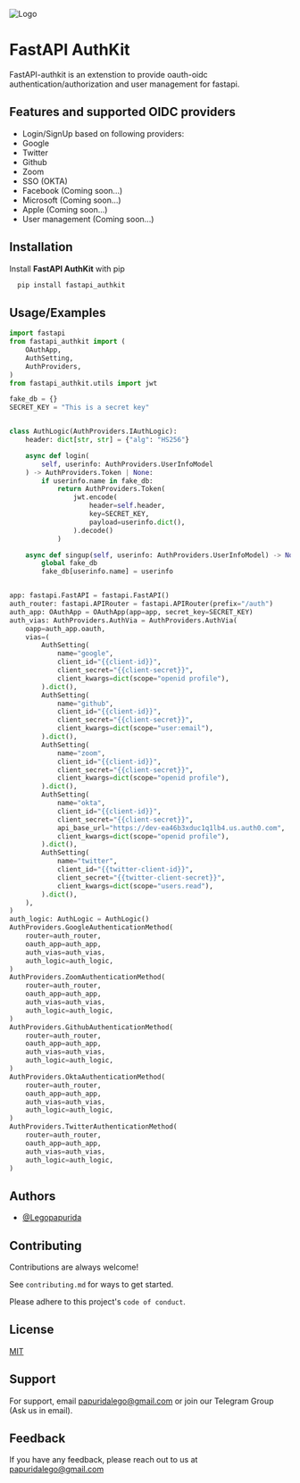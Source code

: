 
![Logo](https://user-images.githubusercontent.com/56755478/228947943-4eed0a00-8f31-424c-8926-d3338e64f608.png)


# FastAPI AuthKit

FastAPI-authkit is an extenstion to provide oauth-oidc authentication/authorization and user management for fastapi.

## Features and supported OIDC providers

- Login/SignUp based on following providers: 
- Google
- Twitter
- Github
- Zoom
- SSO (OKTA)
- Facebook (Coming soon...)
- Microsoft (Coming soon...)
- Apple (Coming soon...)
- User management (Coming soon...)
## Installation

Install **FastAPI AuthKit** with pip

```bash
  pip install fastapi_authkit
```
    
## Usage/Examples

```python
import fastapi
from fastapi_authkit import (
    OAuthApp,
    AuthSetting,
    AuthProviders,
)
from fastapi_authkit.utils import jwt

fake_db = {}
SECRET_KEY = "This is a secret key"


class AuthLogic(AuthProviders.IAuthLogic):
    header: dict[str, str] = {"alg": "HS256"}

    async def login(
        self, userinfo: AuthProviders.UserInfoModel
    ) -> AuthProviders.Token | None:
        if userinfo.name in fake_db:
            return AuthProviders.Token(
                jwt.encode(
                    header=self.header,
                    key=SECRET_KEY,
                    payload=userinfo.dict(),
                ).decode()
            )

    async def singup(self, userinfo: AuthProviders.UserInfoModel) -> None:
        global fake_db
        fake_db[userinfo.name] = userinfo


app: fastapi.FastAPI = fastapi.FastAPI()
auth_router: fastapi.APIRouter = fastapi.APIRouter(prefix="/auth")
auth_app: OAuthApp = OAuthApp(app=app, secret_key=SECRET_KEY)
auth_vias: AuthProviders.AuthVia = AuthProviders.AuthVia(
    oapp=auth_app.oauth,
    vias=(
        AuthSetting(
            name="google",
            client_id="{{client-id}}",
            client_secret="{{client-secret}}",
            client_kwargs=dict(scope="openid profile"),
        ).dict(),
        AuthSetting(
            name="github",
            client_id="{{client-id}}",
            client_secret="{{client-secret}}",
            client_kwargs=dict(scope="user:email"),
        ).dict(),
        AuthSetting(
            name="zoom",
            client_id="{{client-id}}",
            client_secret="{{client-secret}}",
            client_kwargs=dict(scope="openid profile"),
        ).dict(),
        AuthSetting(
            name="okta",
            client_id="{{client-id}}",
            client_secret="{{client-secret}}",
            api_base_url="https://dev-ea46b3xduc1q1lb4.us.auth0.com",
            client_kwargs=dict(scope="openid profile"),
        ).dict(),
        AuthSetting(
            name="twitter",
            client_id="{{twitter-client-id}}",
            client_secret="{{twitter-client-secret}}",
            client_kwargs=dict(scope="users.read"),
        ).dict(),
    ),
)
auth_logic: AuthLogic = AuthLogic()
AuthProviders.GoogleAuthenticationMethod(
    router=auth_router,
    oauth_app=auth_app,
    auth_vias=auth_vias,
    auth_logic=auth_logic,
)
AuthProviders.ZoomAuthenticationMethod(
    router=auth_router,
    oauth_app=auth_app,
    auth_vias=auth_vias,
    auth_logic=auth_logic,
)
AuthProviders.GithubAuthenticationMethod(
    router=auth_router,
    oauth_app=auth_app,
    auth_vias=auth_vias,
    auth_logic=auth_logic,
)
AuthProviders.OktaAuthenticationMethod(
    router=auth_router,
    oauth_app=auth_app,
    auth_vias=auth_vias,
    auth_logic=auth_logic,
)
AuthProviders.TwitterAuthenticationMethod(
    router=auth_router,
    oauth_app=auth_app,
    auth_vias=auth_vias,
    auth_logic=auth_logic,
)

```


## Authors

- [@Legopapurida](https://www.github.com/Legopapurida)


## Contributing

Contributions are always welcome!

See `contributing.md` for ways to get started.

Please adhere to this project's `code of conduct`.


## License

[MIT](https://choosealicense.com/licenses/mit/)


## Support

For support, email papuridalego@gmail.com or join our Telegram Group (Ask us in email).


## Feedback

If you have any feedback, please reach out to us at papuridalego@gmail.com

